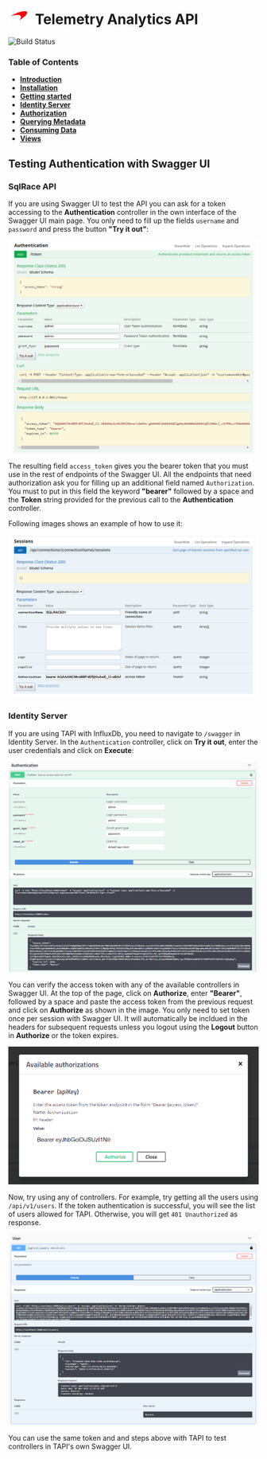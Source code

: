 # ![logo](/docs/branding.bmp) Telemetry Analytics API

![Build Status](https://mat-ocs.visualstudio.com/Telemetry%20Analytics%20Platform/_apis/build/status/MAT.TAP.TelemetryAnalytics.API/MAT.TAP.TelemetryAnalytics.API%20-%20Pull%20Request%20Gateway?branchName=develop)

### Table of Contents
- [**Introduction**](/README.md)<br>
- [**Installation**](/docs/Installation.md)<br>
- [**Getting started**](/docs/GettingStarted.md)<br>
- [**Identity Server**](/docs/IdentityServer.md)<br>
- [**Authorization**](/docs/Authorization.md)<br>
- [**Querying Metadata**](/docs/Metadata.md)<br>
- [**Consuming Data**](/docs/ConsumingData.md)<br>
- [**Views**](/docs/Views.md)<br>

## Testing Authentication with Swagger UI

### SqlRace API

If you are using Swagger UI to test the API you can ask for a token accessing to the  **Authentication** controller in the own interface of the Swagger UI main page. You only need to fill up the fields ```username``` and ```password``` and press the button **"Try it out"**:

![](/docs/SwaggerAuthentication.png)

The resulting field ```access_token``` gives you the bearer token that you must use in the rest of endpoints of the Swagger UI. All the endpoints that need authorization ask you for filling up an additional field named ```Authorization```. You must to put in this field the keyword **"bearer"** followed by a space and the **Token** string provided for the previous call to the **Authentication** controller.

Following images shows an example of how to use it:

![](/docs/SwaggerAuthorization.png)

### Identity Server

If you are using TAPI with InfluxDb, you need to navigate to `/swagger` in Identity Server. In the `Authentication` controller, click on **Try it out**, enter the user credentials and click on **Execute**:

![](/docs/Swagger_Influx.png)

You can verify the access token with any of the available controllers in Swagger UI. At the top of the page, click on **Authorize**, enter **"Bearer"**, followed by a space and paste the access token from the previous request and click on **Authorize** as shown in the image. You only need to set token once per session with Swagger UI. It will automatically be incldued in the headers for subsequent requests unless you logout using the **Logout** button in **Authorize** or the token expires.

![](/docs/bearer_token_influx.png)

Now, try using any of controllers. For example, try getting all the users using `/api/v1/users`. If the token authentication is successful, you will see the list of users allowed for TAPI. Otherwise, you will get `401 Unauthorized` as response.

![](/docs/swagger_token_validation.png)

You can use the same token and and steps above with TAPI to test controllers in TAPI's own Swagger UI.